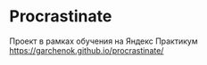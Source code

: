 # Procrastinate
Проект в рамках обучения на Яндекс Практикум
https://garchenok.github.io/procrastinate/
